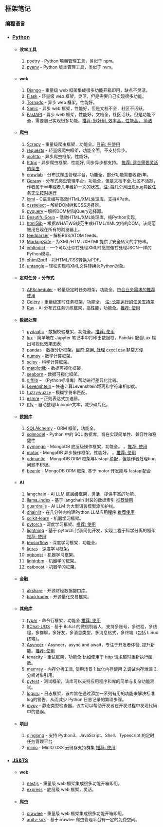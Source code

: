 ## 框架笔记

### 编程语言
- ### [Python]()
  - #### 效率工具
    1. [poetry](https://python-poetry.org/) - Python 项目管理工具，类似于 npm。
    2. [pyenv](https://github.com/pyenv/pyenv.git) - Python 版本管理工具，类似于 nvm。   
  - #### web
    1. [Django](https://www.djangoproject.com/) - 重量级 web 框架集成很多功能开箱即用，缺点不灵活。
    2. [Flask](https://flask.palletsprojects.com/en/1.1.x/) - 轻量级 web 框架，灵活，但是需要自己实现很多功能。
    3. [Tornado](https://www.tornadoweb.org/en/stable/) - 异步 web 框架，性能好。
    4. [Sanic](https://sanic.readthedocs.io/en/latest/) - 异步 web 框架，性能好，但是文档不全，社区不活跃。
    5. [FastAPI](https://fastapi.tiangolo.com/) - 异步 web 框架，性能好，文档全，社区活跃，但是功能不全，需要自己实现很多功能。[推荐: 挺好用, 效率高，性能高， 简洁]()
  - #### 爬虫
    1. [Scrapy](https://scrapy.org/) - 重量级爬虫框架，功能全。[目前: 在使用]()
    2. [requests](https://requests.readthedocs.io/en/master/) - 轻量级爬虫框架，功能全面，不支持异步。
    3. [aiohttp](https://docs.aiohttp.org/en/stable/) - 异步爬虫框架，性能好。
    4. [httpx](https://www.python-httpx.org/) - 异步爬虫框架，性能好, 同步异步都支持。 [推荐: 适合需要灵活的爬虫]()
    5. [crawlab](https://github.com/crawlab-team/crawlab.git) - 分布式爬虫管理平台，功能全，部分功能需要收费/年。
    6. [Gerapy](https://github.com/Gerapy/Gerapy.git) - 分布式爬虫管理平台，功能全，但是文档不全,社区不活跃，作者属于半年或者几年维护一次的状态。[注: 每几个月出现bug导致任务无法按时运行]()
    7. [lxml](https://lxml.de/) – C语言编写高效HTML/XML处理库。支持XPath。
    8. [cssselect](https://cssselect.readthedocs.io/) – 解析DOM树和CSS选择器。
    9. [pyquery](https://pythonhosted.org/pyquery/) – 解析DOM树和jQuery选择器。
    10. [BeautifulSoup](https://www.crummy.com/software/BeautifulSoup/) – 低效HTML/XML处理库，纯Python实现。
    11. [html5lib](https://html5lib.readthedocs.io/) – 根据WHATWG规范生成HTML/XML文档的DOM。该规范被用在现在所有的浏览器上。
    12. [feedparser](https://pythonhosted.org/feedparser/) – 解析RSS/ATOM feeds。
    13. [MarkupSafe](https://palletsprojects.com/p/markupsafe/) – 为XML/HTML/XHTML提供了安全转义的字符串。
    14. [xmltodict](https://github.com/martinblech/xmltodict) – 一个可以让你在处理XML时感觉像在处理JSON一样的Python模块。
    15. [xhtml2pdf](https://github.com/xhtml2pdf/xhtml2pdf) – 将HTML/CSS转换为PDF。
    16. [untangle](https://github.com/stchris/untangle) – 轻松实现将XML文件转换为Python对象。
  - #### 定时任务 + 分布式
    1. [APScheduler](https://apscheduler.readthedocs.io/en/stable/) - 轻量级定时任务框架，功能全。[符合业务需求的推荐使用]()
    2. [Celery](https://docs.celeryproject.org/en/stable/) - 重量级定时任务框架，功能全。 [注: 长期运行的任务支持差]()
    3. [Ray](https://docs.ray.io/en/latest/) - AI 分布式任务训练框架，高性能，功能全。[推荐: 使用]()
  - #### 数据处理
    1. [pydantic](https://pydantic-docs.helpmanual.io/) - 数据校验框架，功能全。[推荐: 使用]()
    2. [lux](https://github.com/lux-org/lux.git) - 简单地在 Jupyter 笔记本中打印出数据框，Pandas 配合Lux 输出可视化效果图表
    3. [pandas](https://pandas.pydata.org/) - 数据分析框架。[目前:常用, 处理 excel csv 非常方便]()
    4. [numpy](https://numpy.org/) - 数学计算框架。
    5. [scipy](https://www.scipy.org/) - 科学计算框架。
    6. [matplotlib](https://matplotlib.org/) - 数据可视化框架。
    7. [seaborn](https://seaborn.pydata.org/) - 数据可视化框架。
    8. [difflib](https://docs.python.org/3/library/difflib.html) – （Python标准库）帮助进行差异化比较。
    9. [Levenshtein](https://pypi.org/project/python-Levenshtein/) – 快速计算Levenshtein距离和字符串相似度。
    10. [fuzzywuzzy](https://pypi.org/project/fuzzywuzzy/) – 模糊字符串匹配。
    11. [esmre](https://pypi.org/project/esmre/) – 正则表达式加速器。
    12. [ftfy](https://pypi.org/project/ftfy/) – 自动整理Unicode文本，减少碎片化。
  - #### 数据库
    1. [SQLAlchemy](https://www.sqlalchemy.org/) - ORM 框架，功能全。
    2. [sqlmodel](https://github.com/tiangolo/sqlmodel.git) - Python 中的 SQL 数据库，旨在实现简单性、兼容性和稳健性
    3. [pymongo](https://github.com/mongodb/mongo-python-driver.git) - MongoDB 底层级操作框架，功能全。 。[推荐: 使用]()
    4. [motor](https://github.com/mongodb/motor.git) - MongoDB 异步操作框架，性能好。 。[推荐: 使用]()
    5. [odmantic](https://github.com/art049/odmantic.git) - MongoDB ORM 框架与fastapi 绝配，但是作者处理bug问题不积极。
    6. [beanie](https://github.com/roman-right/beanie.git) - MongoDB ORM 框架, 基于 motor 开发能与 fastapi配合
  - #### AI
    1. [langchain]() - AI LLM 底层级框架，灵活，提供丰富的功能。
    2. [llama_index]() - 基于 langchain 封装的数据索引 [推荐使用]()
    3. [guardrails](https://github.com/ShreyaR/guardrails.git) - AI LLM 为大型语言模型添加护栏。
    4. [chainlit](https://github.com/Chainlit/chainlit.git) - 在几分钟内构建Python LLM应用程序 [推荐使用]()
    5. [scikit-learn](https://scikit-learn.org/stable/) - 机器学习框架。
    6. [pytorch](https://pytorch.org/) - 深度学习框架。[推荐: 使用]()
    7. [lightning](https://www.pytorchlightning.ai/) - 基于 pytorch 封装简化开发，实现工程于科学分离的框架 [推荐: 使用]()
    8. [tensorflow](https://www.tensorflow.org/) - 深度学习框架，功能全。
    9. [keras](https://keras.io/) - 深度学习框架。
    10. [xgboost](https://xgboost.readthedocs.io/en/latest/) - 机器学习框架。
    11. [lightgbm](https://lightgbm.readthedocs.io/en/latest/) - 机器学习框架。
    12. [catboost](https://catboost.ai/) - 机器学习框架。
  - #### 金融
    1. [akshare](https://github.com/akfamily/akshare.git) - 开源财经数据接口库。
    2. [backtrader](https://github.com/mementum/backtrader.git) - 开源量化交易框架。
  - #### 其他库
    1. [typer](https://github.com/tiangolo/typer.git) - 命令行框架，功能全 [推荐: 使用]()
    2. [ItChat-UOS](https://github.com/why2lyj/ItChat-UOS.git) - 基于 itchat 的微信机器人，支持多账号，多进程，多线程，多群聊，多好友，多消息类型，多消息格式，多终端（包括 Linux 终端）。
    3. [Asyncer](https://github.com/tiangolo/asyncer.git) - Asyncer，async and await，专注于开发者体验, 提升新能。[推荐: 使用]()
    4. [tenacity](https://github.com/jd/tenacity) - 重试框架，功能全 比如使用于 http 请求超时重新执行函数。
    5. [memray](https://github.com/bloomberg/memray.git) - 内存分析工具, 使用场景 1.优化内存使用 2.调试内存泄漏 3.分析对象引用。
    6. [pytest](https://github.com/pytest-dev/pytest.git) - 测试框架，该库可以支持应用程序和库的简单与复杂功能测试。
    7. [loguru](https://github.com/Delgan/loguru.git) - 日志框架，该库旨在通过添加一系列有用的功能来解决标准log的警告，从而减少 Python 日志记录的繁琐步骤。
    8. [mypy](https://github.com/python/mypy.git) - 静态类型检查器，该库可以帮助开发者在开发过程中发现代码中的错误。
  - #### 项目
    1. [qinglong](https://github.com/whyour/qinglong.git) - 支持 Python3、JavaScript、Shell、Typescript 的定时任务管理平台
    2. [minio](https://github.com/minio/minio-py.git) - MinIO OSS 云储存支持群集 [推荐: 使用]()
   
- ### [JS&TS]()
  - #### web
    1. [nestjs](https://github.com/nestjs/nest.git) - 重量级 web 框架集成很多功能开箱即用。
    2. [express](https://github.com/expressjs/express.git) - 底层级 web 框架，灵活。
  - #### 爬虫
    1. [crawlee](https://github.com/apify/crawlee.git) - 重量级 web 框架集成很多功能开箱即用。
    2. [apify-sdk](https://github.com/apify/apify-sdk-js.git) - 基于crawlee 爬虫管理平台有一定的免费空间。